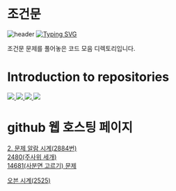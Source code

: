 # 조건문

![header](https://capsule-render.vercel.app/api?type=egg&color=gradient&height=300&section=header&text=welcome%2&fontSize=50&desc=조건문%20문제)
[![Typing SVG](https://readme-typing-svg.demolab.com?font=Fira+Code&pause=1000&color=93BDF7&background=203AFF00&random=false&width=435&lines=My+name+is+kimganghyeon)](https://git.io/typing-svg)

조건문 문제를 풀어놓은 코드 모음 디렉토리입니다.

# Introduction to repositories 
<a href="https://www.acmicpc.net/problem/14681">
  <img src ="https://github.com/do04200611/Baekjoon/assets/74278578/65d089f4-1901-4885-a860-7f8340b936f6">
</a>
<a href="https://www.acmicpc.net/problem/2480">
 <img src="https://github.com/do04200611/Baekjoon/assets/74278578/2d733ec8-c60a-4d3b-bbc2-ce955570eb4e"> 
</a>
<a href="https://www.acmicpc.net/problem/2884">
   <img src="https://img1.daumcdn.net/thumb/R1280x0/?scode=mtistory2&fname=https%3A%2F%2Fblog.kakaocdn.net%2Fdn%2FcluITN%2FbtsGHGFFxLM%2FytbNEkoVYMy7whuYKrxNJK%2Fimg.png"> 
</a>

<a href="https://www.acmicpc.net/problem/2525">
  <img src="https://github.com/do04200611/Baekjoon/assets/74278578/65128242-aba5-48ee-ba1b-86b1daeda59d"> 
</a>

# github 웹 호스팅 페이지

<a href="https://do04200611.github.io/Baekjoon/%EC%A1%B0%EA%B1%B4%EB%AC%B8/2884(%EC%95%8C%EB%9E%8C%20%EC%8B%9C%EA%B3%84)/index.html">2. 문제 알람 시계(2884번)</a><br>
<a href="https://do04200611.github.io/Baekjoon/%EC%A1%B0%EA%B1%B4%EB%AC%B8/2480(%EC%A3%BC%EC%82%AC%EC%9C%84%20%EC%84%B8%EA%B0%9C)/index.html">2480(주사위 세개)</a><br>
<a href="https://do04200611.github.io/Baekjoon/%EC%A1%B0%EA%B1%B4%EB%AC%B8/14681(%EC%82%AC%EB%B6%84%EB%A9%B4%20%EA%B3%A0%EB%A5%B4%EA%B8%B0)/">14681(사분면 고르기) 문제</a><br>

<a href="https://do04200611.github.io/Baekjoon/%EC%A1%B0%EA%B1%B4%EB%AC%B8/%EC%98%A4%EB%B8%90%20%EC%8B%9C%EA%B3%84(2525)/index.html">오븐 시계(2525)</a><br>
